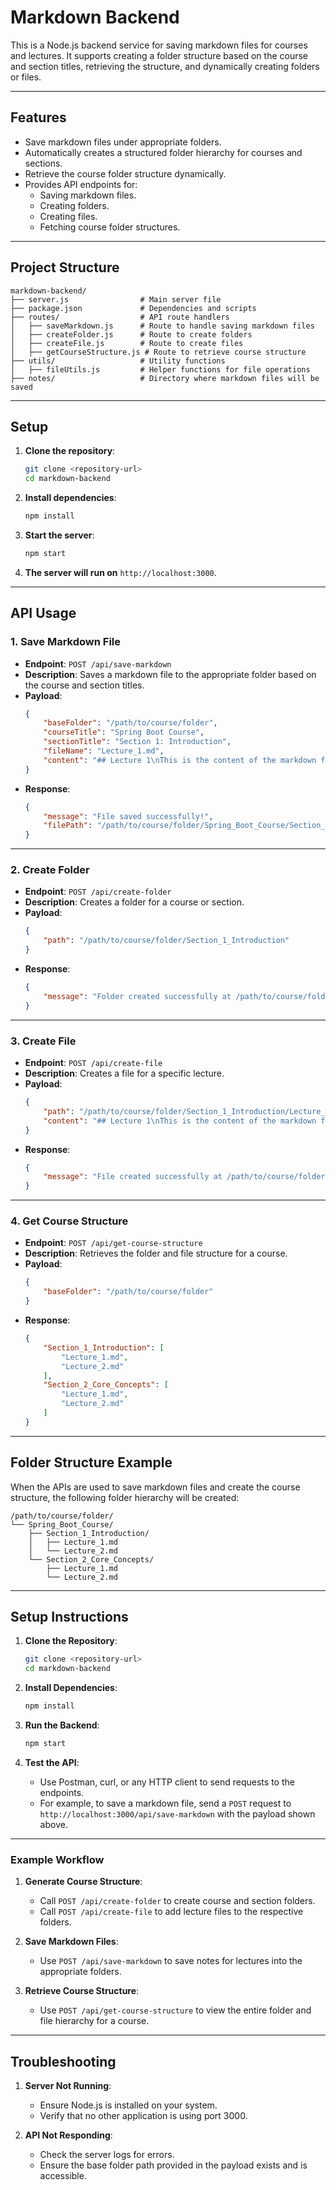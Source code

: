 # Markdown Backend

This is a Node.js backend service for saving markdown files for courses and lectures. It supports creating a folder structure based on the course and section titles, retrieving the structure, and dynamically creating folders or files.

---

## Features
- Save markdown files under appropriate folders.
- Automatically creates a structured folder hierarchy for courses and sections.
- Retrieve the course folder structure dynamically.
- Provides API endpoints for:
  - Saving markdown files.
  - Creating folders.
  - Creating files.
  - Fetching course folder structures.

---

## Project Structure

```
markdown-backend/
├── server.js                # Main server file
├── package.json             # Dependencies and scripts
├── routes/                  # API route handlers
│   ├── saveMarkdown.js      # Route to handle saving markdown files
│   ├── createFolder.js      # Route to create folders
│   ├── createFile.js        # Route to create files
│   ├── getCourseStructure.js # Route to retrieve course structure
├── utils/                   # Utility functions
│   ├── fileUtils.js         # Helper functions for file operations
├── notes/                   # Directory where markdown files will be saved
```

---

## Setup

1. **Clone the repository**:
   ```bash
   git clone <repository-url>
   cd markdown-backend
   ```

2. **Install dependencies**:
   ```bash
   npm install
   ```

3. **Start the server**:
   ```bash
   npm start
   ```

4. **The server will run on** `http://localhost:3000`.

---

## API Usage

### **1. Save Markdown File**
- **Endpoint**: `POST /api/save-markdown`
- **Description**: Saves a markdown file to the appropriate folder based on the course and section titles.
- **Payload**:
  ```json
  {
      "baseFolder": "/path/to/course/folder",
      "courseTitle": "Spring Boot Course",
      "sectionTitle": "Section 1: Introduction",
      "fileName": "Lecture_1.md",
      "content": "## Lecture 1\nThis is the content of the markdown file."
  }
  ```
- **Response**:
  ```json
  {
      "message": "File saved successfully!",
      "filePath": "/path/to/course/folder/Spring_Boot_Course/Section_1_Introduction/Lecture_1.md"
  }
  ```

---

### **2. Create Folder**
- **Endpoint**: `POST /api/create-folder`
- **Description**: Creates a folder for a course or section.
- **Payload**:
  ```json
  {
      "path": "/path/to/course/folder/Section_1_Introduction"
  }
  ```
- **Response**:
  ```json
  {
      "message": "Folder created successfully at /path/to/course/folder/Section_1_Introduction."
  }
  ```

---

### **3. Create File**
- **Endpoint**: `POST /api/create-file`
- **Description**: Creates a file for a specific lecture.
- **Payload**:
  ```json
  {
      "path": "/path/to/course/folder/Section_1_Introduction/Lecture_1.md",
      "content": "## Lecture 1\nThis is the content of the markdown file."
  }
  ```
- **Response**:
  ```json
  {
      "message": "File created successfully at /path/to/course/folder/Section_1_Introduction/Lecture_1.md."
  }
  ```

---

### **4. Get Course Structure**
- **Endpoint**: `POST /api/get-course-structure`
- **Description**: Retrieves the folder and file structure for a course.
- **Payload**:
  ```json
  {
      "baseFolder": "/path/to/course/folder"
  }
  ```
- **Response**:
  ```json
  {
      "Section_1_Introduction": [
          "Lecture_1.md",
          "Lecture_2.md"
      ],
      "Section_2_Core_Concepts": [
          "Lecture_1.md",
          "Lecture_2.md"
      ]
  }
  ```

---

## Folder Structure Example

When the APIs are used to save markdown files and create the course structure, the following folder hierarchy will be created:

```
/path/to/course/folder/
└── Spring_Boot_Course/
    ├── Section_1_Introduction/
    │   ├── Lecture_1.md
    │   └── Lecture_2.md
    └── Section_2_Core_Concepts/
        ├── Lecture_1.md
        └── Lecture_2.md
```

---

## Setup Instructions

1. **Clone the Repository**:
   ```bash
   git clone <repository-url>
   cd markdown-backend
   ```

2. **Install Dependencies**:
   ```bash
   npm install
   ```

3. **Run the Backend**:
   ```bash
   npm start
   ```

4. **Test the API**:
   - Use Postman, curl, or any HTTP client to send requests to the endpoints.
   - For example, to save a markdown file, send a `POST` request to `http://localhost:3000/api/save-markdown` with the payload shown above.

---

### Example Workflow

1. **Generate Course Structure**:
   - Call `POST /api/create-folder` to create course and section folders.
   - Call `POST /api/create-file` to add lecture files to the respective folders.

2. **Save Markdown Files**:
   - Use `POST /api/save-markdown` to save notes for lectures into the appropriate folders.

3. **Retrieve Course Structure**:
   - Use `POST /api/get-course-structure` to view the entire folder and file hierarchy for a course.

---

## Troubleshooting

1. **Server Not Running**:
   - Ensure Node.js is installed on your system.
   - Verify that no other application is using port 3000.

2. **API Not Responding**:
   - Check the server logs for errors.
   - Ensure the base folder path provided in the payload exists and is accessible.

